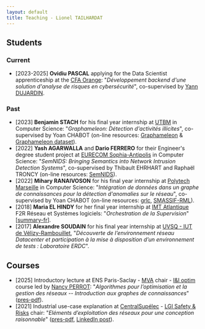 ```yaml
---
layout: default
title: Teaching - Lionel TAILHARDAT
---
```


## Students

### Current

* [2023-2025] **Ovidiu PASCAL** applying for the Data Scientist apprenticeship at the [CFA Orange](https://orange.jobs/site/fr-cfa/): "*Développement backend d'une solution d'analyse de risques en cybersécurité*", co-supervised by [Yann DUJARDIN](https://scholar.google.com/citations?hl=fr&user=bkBCKa8AAAAJ).

### Past

* [2023] **Benjamin STACH** for his final year internship at [UTBM](https://www.utbm.fr/) in Computer Science: "*Graphameleon: Détection d'activités illicites*", co-supervised by Yoan CHABOT (on-line resources: [Graphameleon](https://github.com/Orange-OpenSource/graphameleon) & [Graphameleon dataset](https://github.com/Orange-OpenSource/graphameleon-ds)).
* [2022] **Yash AGARWALLA** and **Dario FERRERO** for their Engineer's degree student project at [EURECOM Sophia-Antipolis](https://www.eurecom.fr/) in Computer Science: "*SemNIDS: Bringing Semantics into Network Intrusion Detection Systems*", co-supervised by Thibault EHRHART and Raphaël TRONCY (on-line resources: [SemNIDS](https://github.com/D2KLab/SemNIDS)).
* [2022] **Mihary RANAIVOSON** for his final year internship at [Polytech Marseille](https://polytech.univ-amu.fr/) in Computer Science: "*Intégration de données dans un graphe de connaissances pour la détection d'anomalies sur le réseau*", co-supervised by Yoan CHABOT (on-line resources: [grlc](https://github.com/Orange-OpenSource/grlc), [SMASSIF-RML](https://github.com/Orange-OpenSource/SMASSIF-RML)).
* [2018] **Maria EL HINDY** for her final year internship at [IMT Atlantique](https://www.imt-atlantique.fr/fr) F2R Réseau et Systèmes logiciels: "*Orchestration de la Supervision*" [[summary-fr](pubs/2016-SupOrch_Maria-ELHINDY_executive_summary_fr.pdf)].
* [2017] **Alexandre SOUDAIN** for his final year internship at [UVSQ - IUT de Vélizy-Rambouillet](https://www.iut-velizy-rambouillet.uvsq.fr/), "*Découverte de l’environnement réseau Datacenter et participation à la mise à disposition d’un environnement de tests : Laboratoire ERDC*".

## Courses

* [2025] Introductory lecture at ENS Paris-Saclay - [MVA](https://www.master-mva.com/) chair - [I&I optim](https://www.master-mva.com/cours/algorithmes-pour-loptimisation-et-la-gestion-des-reseaux/) course led by [Nancy PERROT](https://scholar.google.com/citations?user=b1m8TckAAAAJ): "*Algorithmes pour l’optimisation et la gestion des réseaux -- Introduction aux graphes de connaissances*" ([pres-pdf](pubs/ENS-2025-KGandOptim_lecture.pdf)).
* [2021] Industrial use-case explanation at [CentralSupélec](https://www.centralesupelec.fr/) - [LGI Safety & Risks](http://lgi.centralesupelec.fr/en/node/167) chair: "*Eléments d’exploitation des réseaux pour une conception raisonnable*" ([pres-pdf](pubs/lgi_orange_2020-2021_lecture.pdf), [LinkedIn post](https://www.linkedin.com/posts/activity-6772189715404857344-tAsY)).
